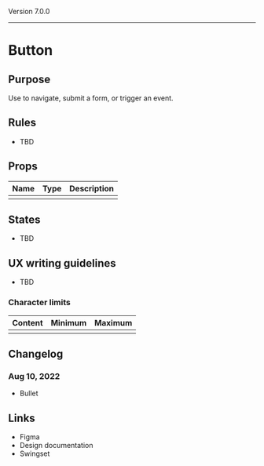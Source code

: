 Version 7.0.0


---

# Button

## Purpose

Use to navigate, submit a form, or trigger an event.

## Rules

* TBD

## Props

| Name | Type | Description |
|----|----|----|
|    |    |    |

## States

* TBD

## UX writing guidelines

* TBD

### Character limits

| Content | Minimum | Maximum |
|----|----|----|
|    |    |    |

## Changelog

### Aug 10, 2022

* Bullet

## Links

* Figma
* Design documentation
* Swingset


